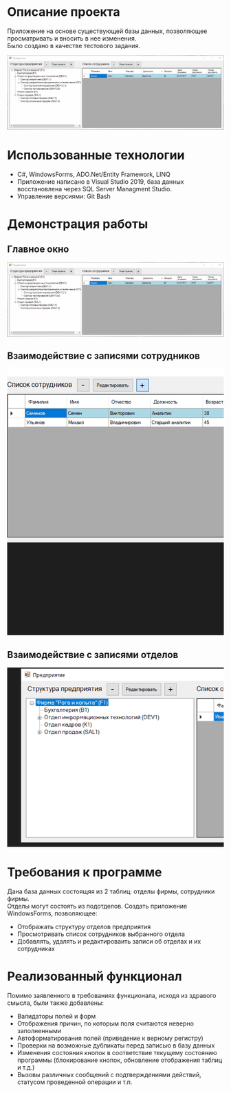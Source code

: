 # Описание проекта
Приложение на основе существующей базы данных, позволяющее просматривать и вносить в нее изменения.  
Было создано в качестве тестового задания.

![](MainWindow.gif)

# Использованные технологии
- C#, WindowsForms, ADO.Net/Entity Framework, LINQ 
- Приложение написано в Visual Studio 2019, база данных восстановлена через SQL Server Managment Studio.
- Управление версиями: Git Bash

# Демонстрация работы
## Главное окно
![](MainWindow.gif)
## Взаимодействие с записями сотрудников
![](AddEmpWindow.gif)
## Взаимодействие с записями отделов
![](AddEditDepWindow.gif)

# Требования к программе
Дана база данных состоящяя из 2 таблиц: отделы фирмы, сотрудники фирмы.  
Отделы могут состоять из подотделов.
Создать приложение WindowsForms, позволяющее:
- Отображать структуру отделов предприятия
- Просмотривать список сотрудников выбранного отдела
- Добавлять, удалять и редактироваить записи об отделах и их сотрудниках

# Реализованный функционал
Помимо заявленного в требованиях функционала, исходя из здравого смысла, были также добавлены:
- Валидаторы полей и форм
- Отображения причин, по которым поля считаются неверно заполненными
- Автоформатирования полей (приведение к верному регистру)
- Проверки на возможные дубликаты перед записью в базу данных
- Изменения состояния кнопок в соответствие текущему состоянию программы (блокирование кнопок, обновление отображения таблиц и т.д.)
- Вызовы различных сообщений с подтверждениями действий, статусом проведенной операции и т.п.
